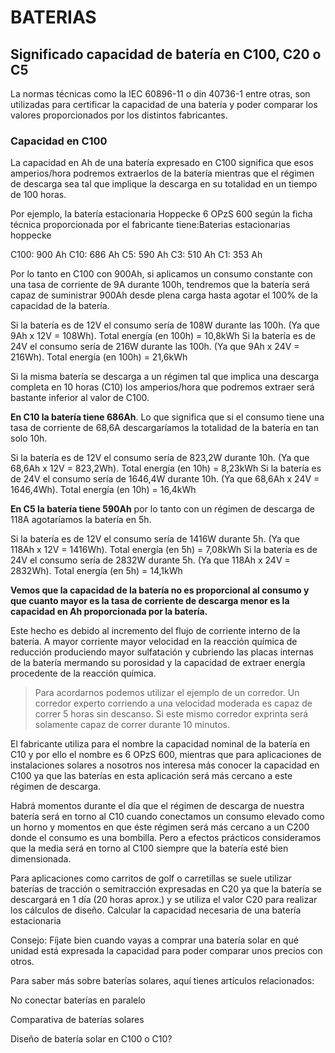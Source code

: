 # BATERIAS

## Significado capacidad de batería en C100, C20 o C5

La normas técnicas como la IEC 60896-11 o din 40736-1 entre otras, son utilizadas para certificar la capacidad de una batería y poder comparar los valores proporcionados por los distintos fabricantes.

### Capacidad en C100

La capacidad en Ah de una batería expresado en C100 significa que esos amperios/hora podremos extraerlos de la batería mientras que el régimen de descarga sea tal que implique la descarga en su totalidad en un tiempo de 100 horas.

Por ejemplo, la batería estacionaria Hoppecke 6 OPzS 600 según la ficha técnica proporcionada por el fabricante tiene:Baterias estacionarias hoppecke

C100: 900 Ah
C10: 686 Ah
C5: 590 Ah
C3: 510 Ah
C1: 353 Ah

Por lo tanto en C100 con 900Ah, si aplicamos un consumo constante con una tasa de corriente de 9A durante 100h, tendremos que la batería será capaz de suministrar 900Ah desde plena carga hasta agotar el 100% de la capacidad de la batería.

Si la batería es de 12V el consumo sería de 108W durante las 100h. (Ya que 9Ah x 12V = 108Wh). Total energía (en 100h) = 10,8kWh
Si la batería es de 24V el consumo sería de 216W durante las 100h. (Ya que 9Ah x 24V = 216Wh). Total energía (en 100h) = 21,6kWh

Si la misma batería se descarga a un régimen tal que implica una descarga completa en 10 horas (C10) los amperios/hora que podremos extraer será bastante inferior al valor de C100.

**En C10 la batería tiene 686Ah**. Lo que significa que si el consumo tiene una tasa de corriente de 68,6A descargaríamos la totalidad de la  batería en tan solo 10h.

Si la batería es de 12V el consumo sería de 823,2W durante 10h. (Ya que 68,6Ah x 12V = 823,2Wh). Total energía (en 10h) = 8,23kWh
Si la batería es de 24V el consumo sería de 1646,4W durante 10h. (Ya que 68,6Ah x 24V = 1646,4Wh). Total energía (en 10h) = 16,4kWh

**En C5 la batería tiene 590Ah** por lo tanto con un régimen de descarga de 118A agotaríamos la batería en 5h.

Si la batería es de 12V el consumo sería de 1416W durante 5h. (Ya que 118Ah x 12V = 1416Wh). Total energía (en 5h)  = 7,08kWh
Si la batería es de 24V el consumo sería de 2832W durante 5h. (Ya que 118Ah x 24V = 2832Wh). Total energía (en 5h) = 14,1kWh

**Vemos que la capacidad de la batería no es proporcional al consumo y que cuanto mayor es la tasa de corriente de descarga menor es la capacidad en Ah proporcionada por la batería.**

Este hecho es debido al incremento del flujo de corriente interno de la batería. A mayor corriente mayor velocidad en la reacción química de reducción produciendo mayor sulfatación y cubriendo las placas internas de la batería mermando su porosidad y la capacidad de extraer energía procedente de la reacción química.

>Para acordarnos podemos utilizar el ejemplo de un corredor. Un corredor experto corriendo a una velocidad moderada es capaz de correr 5 horas sin descanso. Si este mismo corredor exprinta será solamente capaz de correr durante 10 minutos.

El fabricante utiliza para el nombre la capacidad nominal de la batería en C10 y por ello el nombre es 6 OPzS 600, mientras que para aplicaciones de instalaciones solares a nosotros nos interesa más conocer la capacidad en C100 ya que las baterías en esta aplicación será más cercano a este régimen de descarga.

Habrá momentos durante el día que el régimen de descarga de nuestra batería será en torno al C10 cuando conectamos un consumo elevado como un horno y momentos en que éste régimen será más cercano a un C200 donde el consumo es una bombilla. Pero a efectos prácticos consideramos que la media será en torno al C100 siempre que la batería esté bien dimensionada.

Para aplicaciones como carritos de golf o carretillas se suele utilizar baterías de tracción o semitracción expresadas en C20 ya que la batería se descargará en 1 día (20 horas aprox.) y se utiliza el valor C20 para realizar los cálculos de diseño.
Calcular la capacidad necesaria de una batería estacionaria

Consejo: Fíjate bien cuando vayas a comprar una batería solar en qué unidad está expresada la capacidad para poder comparar unos precios con otros.

Para saber más sobre baterías solares, aquí tienes artículos relacionados:

No conectar baterías en paralelo

Comparativa de baterías solares

Diseño de batería solar en C100 o C10?
